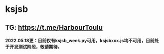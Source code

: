 # ksjsb
## TG: https://t.me/HarbourToulu

#### 2022.05.18更：目前仅有ksjsb_week.py可用，ksjsbxxx.js均不可用，目前处于开发测试阶段，敬请期待。
